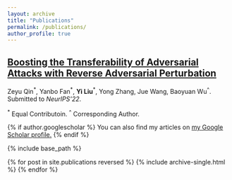 ```yaml
---
layout: archive
title: "Publications"
permalink: /publications/
author_profile: true
---
```


## [Boosting the Transferability of Adversarial Attacks with Reverse Adversarial Perturbation](https://openreview.net/forum?id=i7FNvHnPvPc)

Zeyu Qin<sup>\*</sup>, Yanbo Fan<sup>\*</sup>, **Yi Liu**<sup>\*</sup>, Yong Zhang, Jue Wang, Baoyuan Wu<sup>^</sup>. Submitted to *NeurIPS'22*.

<sup>\*</sup> Equal Contributoin. <sup>^</sup> Corresponding Author.

{% if author.googlescholar %}
  You can also find my articles on <u><a href="{{author.googlescholar}}">my Google Scholar profile</a>.</u>
{% endif %}

{% include base_path %}

{% for post in site.publications reversed %}
  {% include archive-single.html %}
{% endfor %}
